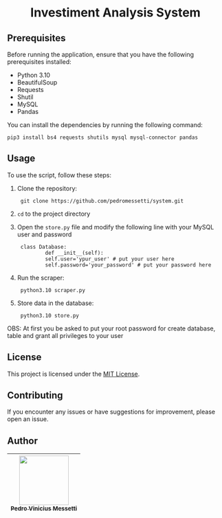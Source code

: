 <h1 align="center">
    Investiment Analysis System
</h1>

## Prerequisites

Before running the application, ensure that you have the following prerequisites installed:

- Python 3.10
- BeautifulSoup
- Requests
- Shutil
- MySQL
- Pandas

You can install the dependencies by running the following command:

    pip3 install bs4 requests shutils mysql mysql-connector pandas

## Usage

To use the script, follow these steps:

1. Clone the repository:

        git clone https://github.com/pedromessetti/system.git

2. `cd` to the project directory

3. Open the `store.py` file and modify the following line with your MySQL user and password
        
        class Database:
                def __init__(self):
                self.user='ypur_user' # put your user here
                self.password='your_password' # put your password here

4. Run the scraper:

        python3.10 scraper.py

5. Store data in the database:

        python3.10 store.py

OBS: At first you be asked to put your root password for create database, table and grant all privileges to your user

## License

This project is licensed under the [MIT License](LICENSE).

## Contributing

If you encounter any issues or have suggestions for improvement, please open an issue.

## Author
| [<img src="https://avatars.githubusercontent.com/u/105685220?v=4" width=115><br><sub>Pedro Vinicius Messetti</sub>](https://github.com/pedromessetti) |
|:---------------------------------------------------------------------------------------------------------------------------------------------------: |